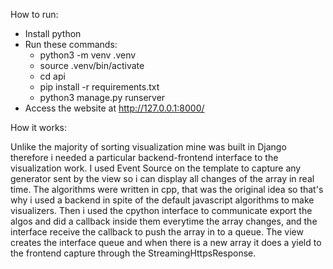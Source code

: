 How to run:
  - Install python
  - Run these commands:
      - python3 -m venv .venv
      - source .venv/bin/activate
      - cd api
      - pip install -r requirements.txt
      - python3 manage.py runserver
  - Access the website at http://127.0.0.1:8000/

How it works:

Unlike the majority of sorting visualization mine was built in Django therefore i needed a particular backend-frontend interface to the visualization work. 
I used Event Source on the template to capture any generator sent by the view so i can display all changes of the array in real time.
The algorithms were written in cpp, that was the original idea so that's why i used a backend in spite of the default javascript algorithms to make visualizers.
Then i used the cpython interface to communicate export the algos and did a callback inside them everytime the array changes, and the interface receive the callback to push the array in to a queue.
The view creates the interface queue and when there is a new array it does a yield to the frontend capture through the StreamingHttpsResponse.
